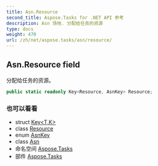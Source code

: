 ```yaml
---
title: Asn.Resource
second_title: Aspose.Tasks for .NET API 参考
description: Asn 场地. 分配给任务的资源
type: docs
weight: 470
url: /zh/net/aspose.tasks/asn/resource/
---
```

## Asn.Resource field

分配给任务的资源。

```csharp
public static readonly Key<Resource, AsnKey> Resource;
```

### 也可以看看

* struct [Key&lt;T,K&gt;](../../key-2/)
* class [Resource](../../resource/)
* enum [AsnKey](../../asnkey/)
* class [Asn](../)
* 命名空间 [Aspose.Tasks](../../asn/)
* 部件 [Aspose.Tasks](../../../)


